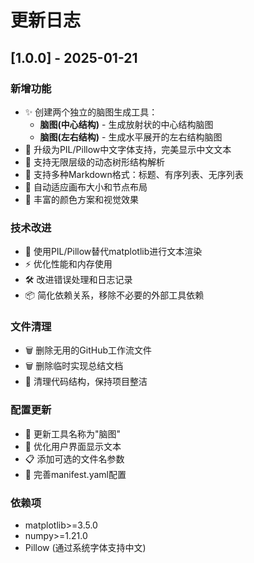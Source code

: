 # 更新日志

## [1.0.0] - 2025-01-21

### 新增功能
- ✨ 创建两个独立的脑图生成工具：
  - **脑图(中心结构)** - 生成放射状的中心结构脑图
  - **脑图(左右结构)** - 生成水平展开的左右结构脑图
- 🎨 升级为PIL/Pillow中文字体支持，完美显示中文文本
- 🚀 支持无限层级的动态树形结构解析
- 📝 支持多种Markdown格式：标题、有序列表、无序列表
- 🎯 自动适应画布大小和节点布局
- 🌈 丰富的颜色方案和视觉效果

### 技术改进
- 🔧 使用PIL/Pillow替代matplotlib进行文本渲染
- ⚡ 优化性能和内存使用
- 🛠️ 改进错误处理和日志记录
- 📦 简化依赖关系，移除不必要的外部工具依赖

### 文件清理
- 🗑️ 删除无用的GitHub工作流文件
- 🗑️ 删除临时实现总结文档
- 🧹 清理代码结构，保持项目整洁

### 配置更新
- 📝 更新工具名称为"脑图"
- 🎨 优化用户界面显示文本
- 📋 添加可选的文件名参数
- 🔧 完善manifest.yaml配置

### 依赖项
- matplotlib>=3.5.0
- numpy>=1.21.0
- Pillow (通过系统字体支持中文) 